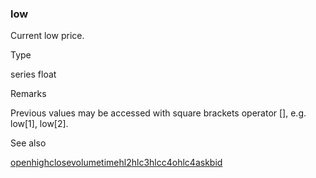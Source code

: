 ### low

Current low price.

Type

series float

Remarks

Previous values may be accessed with square brackets operator [], e.g. low[1], low[2].

See also

[open](#var_open)[high](#var_high)[close](#var_close)[volume](#var_volume)[time](#fun_time)[hl2](#var_hl2)[hlc3](#var_hlc3)[hlcc4](#var_hlcc4)[ohlc4](#var_ohlc4)[ask](#var_ask)[bid](#var_bid)
